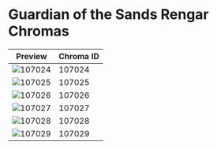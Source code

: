# Guardian of the Sands Rengar Chromas

| Preview | Chroma ID |
|---------|-----------|
| ![107024](https://raw.communitydragon.org/latest/plugins/rcp-be-lol-game-data/global/default/v1/champion-chroma-images/107/107024.png) | 107024 |
| ![107025](https://raw.communitydragon.org/latest/plugins/rcp-be-lol-game-data/global/default/v1/champion-chroma-images/107/107025.png) | 107025 |
| ![107026](https://raw.communitydragon.org/latest/plugins/rcp-be-lol-game-data/global/default/v1/champion-chroma-images/107/107026.png) | 107026 |
| ![107027](https://raw.communitydragon.org/latest/plugins/rcp-be-lol-game-data/global/default/v1/champion-chroma-images/107/107027.png) | 107027 |
| ![107028](https://raw.communitydragon.org/latest/plugins/rcp-be-lol-game-data/global/default/v1/champion-chroma-images/107/107028.png) | 107028 |
| ![107029](https://raw.communitydragon.org/latest/plugins/rcp-be-lol-game-data/global/default/v1/champion-chroma-images/107/107029.png) | 107029 |